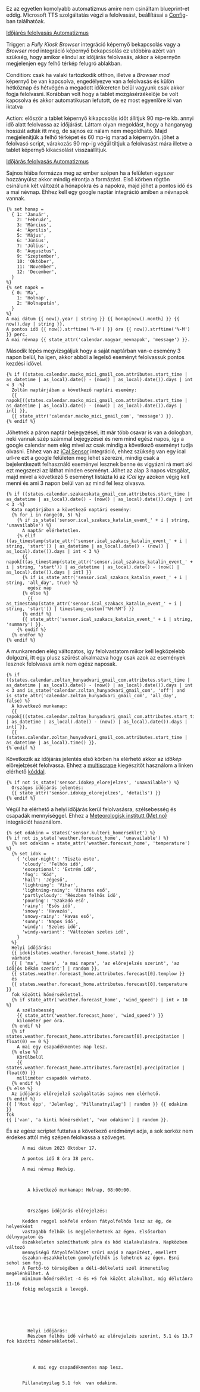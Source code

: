 Ez az egyetlen komolyabb automatizmus amire nem csináltam blueprint-et eddig. Microsoft TTS szolgáltatás végzi a felolvasást, beállításai a [Config](/configuration.yaml#L130C1-L136C14)-ban találhatóak.

[Időjárés felolvasás Automatizmus](automations.yaml#L1)

Trigger: a _Fully Kiosk Browser_ integráció képernyő bekapcsolás vagy a _Browser mod_ integráció képernyő bekapcsolás ez utóbbira azért van szükség, hogy amikor elindul az időjárás felolvasás, akkor a képernyőn megjelenjen egy felhő térkép felugró ablakban.

Condition: csak ha valaki tartózkodik otthon, illetve a _Browser mod_ képernyő be van kapcsolva, engedélyezve van a felolvasás és külön hétköznap és hétvégén a megadott időkereten belül vagyunk csak akkor fogja felolvasni. Korábban volt hogy a tablet mozgásérzékelője be volt kapcsolva és akkor automatikusan lefutott, de ez most egyenlőre ki van iktatva

Action: először a tablet képernyő kikapcsolás időt állítjuk 90 mp-re kb. annyi idő alatt felolvassa az időjárást. Láttam olyan megoldást, hogy a hanganyag hosszát adták itt meg, de sajnos ez nálam nem megoldható. Majd megjelenítjük a felhő térképet és 60 mp-ig marad a képernyőn. jöhet a felolvasó script, várakozás 90 mp-ig végül tiltjuk a felolvasást mára illetve a tablet képernyő kikacsolást visszaállítjuk.

[Időjárás felolvasás Automatizmus](scripts.yaml#L1)

Sajnos hiába formázza meg az ember szépen ha a felületen egyszer hozzányúlsz akkor mindig elrontja a formázást. Első körben rögtön csinálunk két változót a hónapokra és a napokra, majd jöhet a pontos idő és a mai névnap. Ehhez kell egy google naptár integráció amiben a névnapok vannak.
```
{% set honap =
  { 1: 'Január',
    2: 'Február',
    3: 'Március',
    4: 'Április',
    5: 'Május',
    6: 'Június',
    7: 'Július',
    8: 'Augusztus',
    9: 'Szeptember',
    10: 'Október',
    11: 'November',
    12: 'December',
  }
%}
{% set napok =
  { 0: 'Ma',
    1: 'Holnap',
    2: 'Holnapután',
  }
%}
A mai dátum {{ now().year | string }} {{ honap[now().month] }} {{ now().day | string }}.
A pontos idő {{ now().strftime('%-H') }} óra {{ now().strftime('%-M') }} perc.
A mai névnap {{ state_attr('calendar.magyar_nevnapok', 'message') }}.
```

Második lépés megvizsgáljuk hogy a saját naptárban van-e esemény 3 napon belül, ha igen, akkor abból a legelső eseményt felolvassuk pontos kezdési idővel.
```
{% if ((states.calendar.macko_mici_gmail_com.attributes.start_time | as_datetime | as_local).date() - (now() | as_local).date()).days | int < 3 -%}
  Zoltán naptárjában a következő naptári esemény:
  {{ napok[((states.calendar.macko_mici_gmail_com.attributes.start_time | as_datetime | as_local).date() - (now() | as_local).date()).days | int] }},
  {{ state_attr('calendar.macko_mici_gmail_com', 'message') }}.
{% endif %}
```

Jöhetnek a páron naptár bejegyzései, itt már több csavar is van a dologban, neki vannak szép számmal bejegyzései és nem mind egész napos, így a google calendar nem elég mivel az csak mindig a következő eseményt tudja olvasni. Ehhez van az [iCal Sensor](https://github.com/tybritten/ical-sensor-homeassistant) integráció, ehhez szükség van egy ical url-re ezt a google felületen meg lehet szerezni, mindig csak a bejelentkezett felhasználó eseményei lesznek benne és vigyázni rá mert aki ezt megszerzi az láthat minden eseményt. Jöhet az alap 3 napos vizsgálat, majd mivel a következő 5 eseményt listázta ki az _iCal_ így azokon végig kell menni és ami 3 napon belül van az mind fel lesz olvasva.
```
{% if ((states.calendar.szakacskata_gmail_com.attributes.start_time | as_datetime | as_local).date() - (now() | as_local).date()).days | int < 3 -%}
  Kata naptárjában a következő naptári esemény:
  {% for i in range(0, 5) %}
    {% if is_state('sensor.ical_szakacs_katalin_event_' + i | string, 'unavailable') %}
      A naptár elérhetetlen.
    {% elif ((as_timestamp(state_attr('sensor.ical_szakacs_katalin_event_' + i | string, 'start')) | as_datetime | as_local).date() - (now() | as_local).date()).days | int < 3 %}
      {{ napok[((as_timestamp(state_attr('sensor.ical_szakacs_katalin_event_' + i | string, 'start')) | as_datetime | as_local).date() - (now() | as_local).date()).days | int] }}
      {% if is_state_attr('sensor.ical_szakacs_katalin_event_' + i | string, 'all_day', true) %}
        egész nap
      {% else %}
        {{ as_timestamp(state_attr('sensor.ical_szakacs_katalin_event_' + i | string, 'start')) | timestamp_custom('%H:%M') }}
      {% endif %}
      {{ state_attr('sensor.ical_szakacs_katalin_event_' + i | string, 'summary') }}.
    {% endif %}
  {% endfor %}
{% endif %}
```

A munkarenden elég változatos, így felolvastatom mikor kell legközelebb dolgozni, itt egy plusz szűrést alkalmazva hogy csak azok az események lesznek felolvasva amik nem egész naposak.
```
{% if ((states.calendar.zoltan_hunyadvari_gmail_com.attributes.start_time | as_datetime | as_local).date() - (now() | as_local).date()).days | int < 3 and is_state('calendar.zoltan_hunyadvari_gmail_com', 'off') and is_state_attr('calendar.zoltan_hunyadvari_gmail_com', 'all_day', false) %}
  A következő munkanap:
  {{ napok[((states.calendar.zoltan_hunyadvari_gmail_com.attributes.start_time | as_datetime | as_local).date() - (now() | as_local).date()).days | int] }},
  {{ (states.calendar.zoltan_hunyadvari_gmail_com.attributes.start_time | as_datetime | as_local).time() }}.
{% endif %}
```

Következik az időjárás jelentés első körben ha elérhető akkor az _időkép_ előrejelzését felolvassa. Ehhez a [multiscrape](https://github.com/danieldotnl/ha-multiscrape) kiegészítőt használom a linken elérhető [kóddal](/include/multiscrape.yaml).
```
{% if not is_state('sensor.idokep_elorejelzes', 'unavailable') %}
  Országos időjárás jelentés:
  {{ state_attr('sensor.idokep_elorejelzes', 'details') }}
{% endif %}
```
Végül ha elérhető a helyi időjárás kerül felolvasásra, szélsebesség és csapadák mennyiséggel. Ehhez a [Meteorologisk institutt (Met.no)](https://www.home-assistant.io/integrations/met) integrációt használom.
```
{% set odakinn = states('sensor.kulteri_homerseklet') %}
{% if not is_state('weather.forecast_home', 'unavailable') %}
  {% set odakinn = state_attr('weather.forecast_home', 'temperature') %}
  {% set idok =
    { 'clear-night': 'Tiszta este',
      'cloudy': 'Felhős idő',
      'exceptional': 'Extrém idő',
      'fog': 'Köd',
      'hail': 'Jégeső',
      'lightning': 'Vihar',
      'lightning-rainy': 'Viharos eső',
      'partlycloudy': 'Részben felhős idő',
      'pouring': 'Szakadó eső',
      'rainy': 'Esős idő',
      'snowy': 'Havazás',
      'snowy-rainy': 'Havas eső',
      'sunny': 'Napos idő',
      'windy': 'Szeles idő',
      'windy-variant': 'Változóan szeles idő',
    }
  %}
  Helyi időjárás:
  {{ idok[states.weather.forecast_home.state] }}
  várható
  {{ [ 'ma', 'mára', 'a mai napra', 'az előrejelzés szerint', 'az időjós békám szerint'] | random }},
  {{ states.weather.forecast_home.attributes.forecast[0].templow }}
  és
  {{ states.weather.forecast_home.attributes.forecast[0].temperature }}
  fok közötti hőmérséklettel.
  {% if state_attr('weather.forecast_home', 'wind_speed') | int > 10 %}
    A szélsebesség
    {{ state_attr('weather.forecast_home', 'wind_speed') }}
    kilométer per óra.
  {% endif %}
  {% if states.weather.forecast_home.attributes.forecast[0].precipitation | float(0) == 0 %}
    A mai egy csapadékmentes nap lesz.
  {% else %}
    Körülbelül
    {{ states.weather.forecast_home.attributes.forecast[0].precipitation | float(0) }}
    milliméter csapadék várható.
  {% endif %}
{% else %}
  Az időjárás előrejelző szolgáltatás sajnos nem elérhető.
{% endif %}
{{ ['Most épp', 'Jelenleg', 'Pillanatnyilag'] | random }} {{ odakinn }}
fok
{{ ['van', 'a kinti hőmérséklet', 'van odakinn'] | random }}.
```

És az egész scriptet futtatva a következő erédményt adja, a sok sorköz nem érdekes attól még szépen felolvassa a szöveget.
```
      A mai dátum 2023 Október 17.

      A pontos idő 8 óra 38 perc.

      A mai névnap Hedvig.



        A következő munkanap: Holnap, 08:00:00.



        Országos időjárás előrejelzés: 
        
      Kedden reggel sokfelé erősen fátyolfelhős lesz az ég, de helyenként
      vastagabb felhők is megjelenhetnek az égen. Elsősorban délnyugaton és
      északkeleten számíthatunk pára és köd kialakulására. Napközben változó
      mennyiségű fátyolfelhőzet szűri majd a napsütést, emellett
      északon-északkeleten gomolyfelhők is lehetnek az égen. Esni sehol sem fog.
      A Fertő-tó térségében a déli-délkeleti szél átmenetileg megélénkülhet. A
      minimum-hőmérséklet -4 és +5 fok között alakulhat, míg délutánra 11-16
      fokig melegszik a levegő. 




        

        
        Helyi időjárás:
        Részben felhős idő várható az előrejelzés szerint, 5.1 és 13.7 fok közötti hőmérséklettel.

        

        
          A mai egy csapadékmentes nap lesz.
        

      Pillanatnyilag 5.1 fok  van odakinn.
```